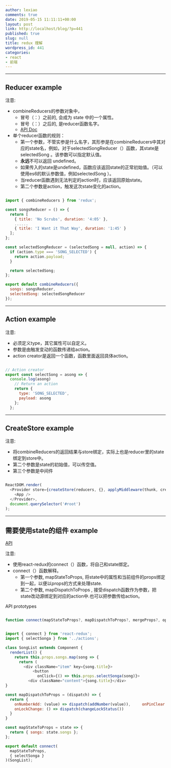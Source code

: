 ```yaml
---
author: lexiao
comments: true
date: 2019-05-15 11:11:11+00:00
layout: post
link: http://localhost/blog/?p=441
published: true
slug: null
title: redux 理解
wordpress_id: 441
categories:
- react
- 前端
---
```


---

## Reducer example

注意:

- combineReducers的参数对象中，
    - 冒号（：）之前的, 会成为 state 中的一个属性。
    - 冒号（：）之后的, 是reducer函数名字。
    - [API Doc](https://redux.js.org/api/combinereducers)
- 单个reducer函数的规则：
    - 第一个参数，不管实参是什么名字，其形参是在combineReducers中其对应的state名，例如，对于selectedSongReducer（）函数，其state是selectedSong 。该参数可以指定默认值。
    - **永远**不可以返回 undefined。
    - 如果传入的state是undefined，函数应该返回state的正常初始值。（可以使用es6的默认参数值，例如selectedSong ）。
    - 当reducer函数遇到无法判定的action时，应该返回原始state。
    - 第二个参数是action，触发这次state变化的action。
    

```js

import { combineReducers } from 'redux';

const songsReducer = () => {
  return [
    { title: 'No Scrubs', duration: '4:05' },
    ......
    { title: 'I Want it That Way', duration: '1:45' }
  ];
};

const selectedSongReducer = (selectedSong = null, action) => {
  if (action.type === 'SONG_SELECTED') {
    return action.payload;
  }

  return selectedSong;
};

export default combineReducers({
  songs: songsReducer,
  selectedSong: selectedSongReducer
}); 

```
---

## Action example

注意:

- 必须定义type，其它属性可以自定义。
- 参数是由触发变动的函数传递给action。
- action creator是返回一个函数，函数里面返回具体action。



```js

// Action creator
export const selectSong = asong => {
  console.log(asong)
    // Return an action
    return {
      type: 'SONG_SELECTED',
      payload: asong
    };
  };
```

---

## CreateStore example

注意:

- 将combineReducers的返回结果与store绑定，实际上也是reducer里的state绑定到store中。
- 第二个参数是state的初始值，可以传空值。
- 第三个参数是中间件



```js

ReactDOM.render(
  <Provider store={createStore(reducers, {}, applyMiddleware(thunk, createLogger))}>
    <App />
  </Provider>,
  document.querySelector('#root')
);
```

---

## 需要使用state的组件 example
[API](https://react-redux.js.org/api/connect)

注意:

- 使用react-redux的connect（）函数，将自己和state绑定。
- connect（）函数解释。
    * 第一个参数, mapStateToProps, 将state中的属性和当前组件的props绑定到一起，以便以props的方式来处理state.
    * 第二个参数, mapDispatchToProps , 接受dispatch函数作为参数，把state改动源绑定到对应的action中.也可以把参数传给action。


API prototypes
```js

function connect(mapStateToProps?, mapDispatchToProps?, mergeProps?, options?)
```


```js

import { connect } from 'react-redux';
import { selectSonga } from '../actions';

class SongList extends Component {  
  renderList() {
    return this.props.songs.map(song => {
      return (
        <div className="item" key={song.title}>
            <button
              onClick={() => this.props.selectSonga(song)}>
          <div className="content">{song.title}</div>
}

const mapDispatchToProps = (dispatch) => {
  return {
    onNumberAdd: (value) => dispatch(addNumber(value)),     onPinClear: () => dispatch(clearPin()),
    onLockChange: () => dispatch(changeLockStatus())
  }
}

const mapStateToProps = state => {
  return { songs: state.songs };
};

export default connect(
  mapStateToProps,
  { selectSonga }
)(SongList);
```

